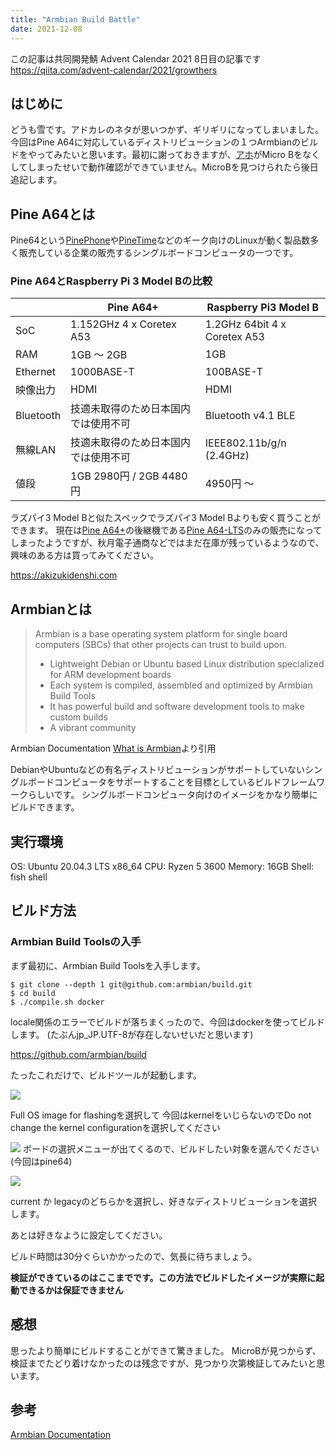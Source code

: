 ```yaml
---
title: "Armbian Build Battle"
date: 2021-12-08
---
```


この記事は共同開発鯖 Advent Calendar 2021 8日目の記事です  
https://qiita.com/advent-calendar/2021/growthers  

## はじめに

どうも雪です。アドカレのネタが思いつかず、ギリギリになってしまいました。
今回はPine A64に対応しているディストリビューションの１つArmbianのビルドをやってみたいと思います。最初に謝っておきますが、[アホ](https://twitter.com/yuigishidev)がMicro Bをなくしてしまったせいで動作確認ができていません。MicroBを見つけられたら後日追記します。


## Pine A64とは
Pine64という[PinePhone](https://www.pine64.org/pinephone/)や[PineTime](https://www.pine64.org/pinetime/)などのギーク向けのLinuxが動く製品数多く販売している企業の販売するシングルボードコンピュータの一つです。
### Pine A64とRaspberry Pi 3 Model Bの比較


|          | Pine A64+ | Raspberry Pi3 Model B |
| -------- | -------- | -------- |
| SoC     |1.152GHz 4 x Coretex A53|1.2GHz 64bit 4 x Coretex A53 |
| RAM     | 1GB 〜 2GB | 1GB |
|Ethernet | 1000BASE-T| 100BASE-T |
|映像出力  | HDMI | HDMI |
|Bluetooth| 技適未取得のため日本国内では使用不可| Bluetooth v4.1 BLE|
|無線LAN| 技適未取得のため日本国内では使用不可 |  IEEE802.11b/g/n (2.4GHz)|
|値段    | 1GB 2980円 / 2GB 4480円 | 4950円 〜|  

ラズパイ3 Model Bと似たスペックでラズパイ3 Model Bよりも安く買うことができます。
現在は[Pine A64+](https://www.pine64.org/devices/single-board-computers/pine-a64/)の後継機である[Pine A64-LTS](https://www.pine64.org/devices/single-board-computers/pine-a64-lts/)のみの販売になってしまったようですが、秋月電子通商などではまだ在庫が残っているようなので、興味のある方は買ってみてください。  

https://akizukidenshi.com

## Armbianとは  
> Armbian is a base operating system platform for single board computers (SBCs) that other projects can trust to build upon.  
>  
> - Lightweight Debian or Ubuntu based Linux distribution specialized for ARM development boards  
> - Each system is compiled, assembled and optimized by Armbian Build Tools  
> - It has powerful build and software development tools to make custom builds  
> - A vibrant community  
> 
Armbian Documentation [What is Armbian](https://docs.armbian.com/)より引用  

DebianやUbuntuなどの有名ディストリビューションがサポートしていないシングルボードコンピュータをサポートすることを目標としているビルドフレームワークらしいです。
シングルボードコンピュータ向けのイメージをかなり簡単にビルドできます。

## 実行環境
OS: Ubuntu 20.04.3 LTS x86_64
CPU: Ryzen 5 3600
Memory: 16GB
Shell: fish shell

## ビルド方法

### Armbian Build Toolsの入手
まず最初に、Armbian Build Toolsを入手します。
```
$ git clone --depth 1 git@github.com:armbian/build.git
$ cd build
$ ./compile.sh docker
```
locale関係のエラーでビルドが落ちまくったので、今回はdockerを使ってビルドします。
(たぶんjp_JP.UTF-8が存在しないせいだと思います)

https://github.com/armbian/build

たったこれだけで、ビルドツールが起動します。

![](https://i.imgur.com/964E8NQ.png)


Full OS image for flashingを選択して
今回はkernelをいじらないのでDo not change the kernel configurationを選択してください  


![](https://i.imgur.com/82sC9Al.png)
ボードの選択メニューが出てくるので、ビルドしたい対象を選んでください(今回はpine64)

![](https://i.imgur.com/5D6G79g.png)

current か legacyのどちらかを選択し、好きなディストリビューションを選択します。

あとは好きなように設定してください。　　

ビルド時間は30分ぐらいかかったので、気長に待ちましょう。

**検証ができているのはここまでです。この方法でビルドしたイメージが実際に起動できるかは保証できません**  

## 感想
思ったより簡単にビルドすることができて驚きました。
MicroBが見つからず、検証までたどり着けなかったのは残念ですが、見つかり次第検証してみたいと思います。

## 参考
[Armbian Documentation](https://docs.armbian.com/)
